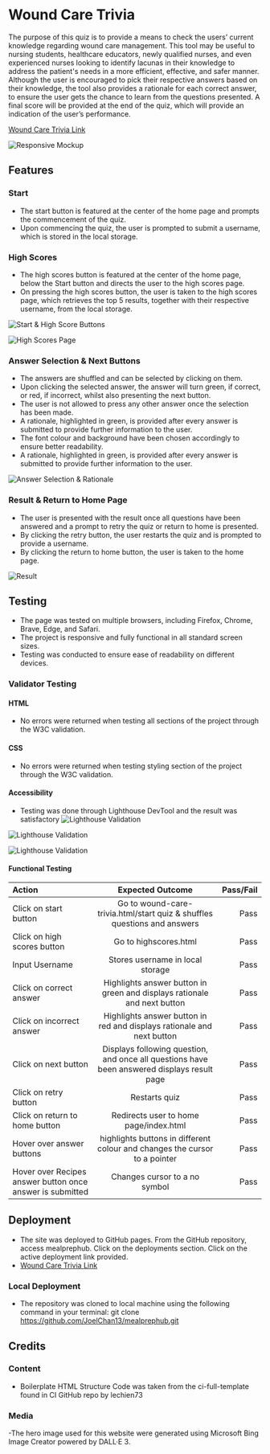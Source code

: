 # Wound Care Trivia
The purpose of this quiz is to provide a means to check the users’ current knowledge regarding wound care management. This tool may be useful to nursing students, healthcare educators, newly qualified nurses, and even experienced nurses looking to identify lacunas in their knowledge to address the patient's needs in a more efficient, effective, and safer manner. Although the user is encouraged to pick their respective answers based on their knowledge, the tool also provides a rationale for each correct answer, to ensure the user gets the chance to learn from the questions presented. A final score will be provided at the end of the quiz, which will provide an indication of the user’s performance.

[Wound Care Trivia Link](https://joelchan13.github.io/wound-care-trivia/)

![Responsive Mockup]( https://github.com/JoelChan13/wound-care-trivia/blob/main/assets/images/wound-care-trivia-index-mockup.jpg)

## Features

### Start
- The start button is featured at the center of the home page and prompts the commencement of the quiz.
- Upon commencing the quiz, the user is prompted to submit a username, which is stored in the local storage.

### High Scores
- The high scores button is featured at the center of the home page, below the Start button and directs the user to the high scores page.
- On pressing the high scores button, the user is taken to the high scores page, which retrieves the top 5 results, together with their respective username, from the local storage.

![Start & High Score Buttons](https://github.com/JoelChan13/wound-care-trivia/blob/main/assets/images/wound-care-trivia-index-mockup.jpg)

![High Scores Page]( https://github.com/JoelChan13/wound-care-trivia/blob/main/assets/images/wound-care-trivia-highscores-mockup.png)

### Answer Selection & Next Buttons
- The answers are shuffled and can be selected by clicking on them.
- Upon clicking the selected answer, the answer will turn green, if correct, or red, if incorrect, whilst also presenting the next button.
- The user is not allowed to press any other answer once the selection has been made.
- A rationale, highlighted in green, is provided after every answer is submitted to provide further information to the user.
- The font colour and background have been chosen accordingly to ensure better readability.
- A rationale, highlighted in green, is provided after every answer is submitted to provide further information to the user.

![Answer Selection & Rationale]( https://github.com/JoelChan13/wound-care-trivia/blob/main/assets/images/wound-care-trivia-answer-mockup.png)

### Result & Return to Home Page
- The user is presented with the result once all questions have been answered and a prompt to retry the quiz or return to home is presented.
- By clicking the retry button, the user restarts the quiz and is prompted to provide a username.
- By clicking the return to home button, the user is taken to the home page.

![Result](https://github.com/JoelChan13/wound-care-trivia/blob/main/assets/images/wound-care-trivia-result-mockup.png)

## Testing
- The page was tested on multiple browsers, including Firefox, Chrome, Brave, Edge, and Safari.
- The project is responsive and fully functional in all standard screen sizes.
- Testing was conducted to ensure ease of readability on different devices.

### Validator Testing
#### HTML
- No errors were returned when testing all sections of the project through the W3C validation.
#### CSS  
- No errors were returned when testing styling section of the project through the W3C validation.
#### Accessibility
- Testing was done through Lighthouse DevTool and the result was satisfactory
![Lighthouse Validation](https://github.com/JoelChan13/wound-care-trivia/blob/main/assets/images/lighthouse-result-1.jpg)

![Lighthouse Validation](https://github.com/JoelChan13/wound-care-trivia/blob/main/assets/images/lighthouse-result-2.jpg)

![Lighthouse Validation](https://github.com/JoelChan13/wound-care-trivia/blob/main/assets/images/lighthouse-result-3.jpg)

#### Functional Testing
| Action  | Expected Outcome  | Pass/Fail |
| :------------ |:---------------:| -----:|
| Click on start button| Go to wound-care-trivia.html/start quiz & shuffles questions and answers        |    Pass |
| Click on high scores button | Go to highscores.html        |    Pass |
| Input Username | Stores username in local storage        |    Pass |
| Click on correct answer | Highlights answer button in green and displays rationale and next button        |    Pass |
| Click on incorrect answer | Highlights answer button in red and displays rationale and next button        |    Pass |
| Click on next button | Displays following question, and once all questions have been answered displays result page        |    Pass |
| Click on retry button | Restarts quiz        |    Pass |
| Click on return to home button | Redirects user to home page/index.html        |    Pass |
| Hover over answer buttons | highlights buttons in different colour and changes the cursor to a pointer        |    Pass |
| Hover over Recipes answer button once answer is submitted | Changes cursor to a no symbol         |    Pass |

## Deployment
- The site was deployed to GitHub pages. From the GitHub repository, access mealprephub. Click on the deployments section. Click on the active deployment link provided.
- [Wound Care Trivia Link](https://joelchan13.github.io/wound-care-trivia/)

### Local Deployment
- The repository was cloned to local machine using the following command in your terminal: git clone <https://github.com/JoelChan13/mealprephub.git>

## Credits

### Content
- Boilerplate HTML Structure Code was taken from the ci-full-template found in CI GitHub repo by lechien73

### Media
-The hero image used for this website were generated using Microsoft Bing Image Creator powered by DALL·E 3.